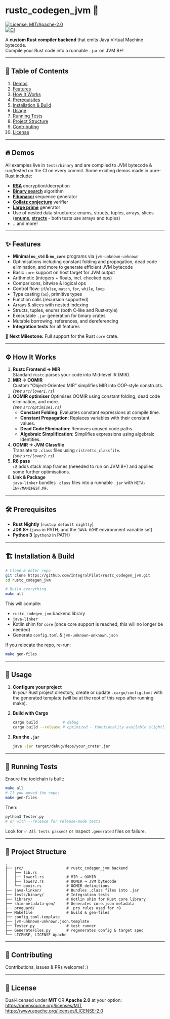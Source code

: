 # rustc_codegen_jvm 🚀

[![License: MIT/Apache-2.0](https://img.shields.io/badge/license-MIT%20%7C%20Apache--2.0-blue.svg)](https://opensource.org/licenses/MIT)  
[![CI](https://github.com/IntegralPilot/rustc_codegen_jvm/actions/workflows/ci.yml/badge.svg)](https://github.com/IntegralPilot/rustc_codegen_jvm/actions)

A **custom Rust compiler backend** that emits Java Virtual Machine bytecode.  
Compile your Rust code into a runnable `.jar` on JVM 8+!

---

## 📖 Table of Contents

1. [Demos](#demos)  
2. [Features](#features)  
3. [How It Works](#how-it-works)  
4. [Prerequisites](#prerequisites)  
5. [Installation & Build](#installation--build)  
6. [Usage](#usage)  
7. [Running Tests](#running-tests)  
8. [Project Structure](#project-structure)  
9. [Contributing](#contributing)  
10. [License](#license)  

---

## 🔥 Demos
All examples live in `tests/binary` and are compiled to JVM bytecode & run/tested on the CI on every commit. Some exciting demos made in pure-Rust include:

- **[RSA](tests/binary/rsa/src/main.rs)** encryption/decryption  
- **[Binary search](tests/binary/binsearch/src/main.rs)** algorithm  
- **[Fibonacci](tests/binary/fibonacci/src/main.rs)** sequence generator  
- **[Collatz conjecture](tests/binary/collatz/src/main.rs)** verifier  
- **[Large prime](tests/binary/primes/src/main.rs)** generator  
- Use of nested data structures: enums, structs, tuples, arrays, slices (**[enums](tests/binary/enums/src/main.rs)**, **[structs](tests/binary/structs/src/main.rs)** - both tests use arrays and tuples)  
- …and more!

---

## ✨ Features

- **Minimal `no_std` & `no_core`** programs via `jvm-unknown-unknown`  
- Optimisations including constant folding and propogation, dead code elimination, and more to generate efficient JVM bytecode
- Basic `core` support on host target for JVM output  
- Arithmetic (integers + floats, incl. checked ops)  
- Comparisons, bitwise & logical ops  
- Control flow: `if`/`else`, `match`, `for`, `while`, `loop`  
- Type casting (`as`), primitive types  
- Function calls (recursion supported)  
- Arrays & slices with nested indexing  
- Structs, tuples, enums (both C‑like and Rust‑style)  
- Executable `.jar` generation for binary crates  
- Mutable borrowing, references, and dereferencing
- **Integration tests** for all features

🚧 **Next Milestone:** Full support for the Rust `core` crate.

---

## ⚙️ How It Works

1. **Rustc Frontend → MIR**  
   Standard `rustc` parses your code into Mid‑level IR (MIR).
2. **MIR → OOMIR**  
   Custom “Object‑Oriented MIR” simplifies MIR into OOP‑style constructs.  
   _(see `src/lower1.rs`)_  
3. **OOMIR optimiser**
   Optimises OOMIR using constant folding, dead code elimination, and more.  
   _(see `src/optimise1.rs`)_  
   - **Constant Folding**: Evaluates constant expressions at compile time.  
   - **Constant Propagation**: Replaces variables with their constant values.  
   - **Dead Code Elimination**: Removes unused code paths.  
   - **Algebraic Simplification**: Simplifies expressions using algebraic identities.
4. **OOMIR → JVM Classfile**  
   Translate to `.class` files using `ristretto_classfile`.  
   _(see `src/lower2.rs`)_  
5. **R8 pass**  
   `r8` adds stack map frames (neeeded to run on JVM 8+) and applies some further optimisations.
6. **Link & Package**  
   `java-linker` bundles `.class` files into a runnable `.jar` with `META-INF/MANIFEST.MF`.

---

## 🛠 Prerequisites

- **Rust Nightly** (`rustup default nightly`)  
- **JDK 8+** (`java` in PATH, and the `JAVA_HOME` environment variable set)
- **Python 3** (`python3` in PATH)

---

## 🏗 Installation & Build

```bash
# Clone & enter repo
git clone https://github.com/IntegralPilot/rustc_codegen_jvm.git
cd rustc_codegen_jvm

# Build everything
make all
```

This will compile:

- `rustc_codegen_jvm` backend library  
- `java-linker`  
- Kotlin shim for `core` (once core support is reached, this will no longer be needed)  
- Generate `config.toml` & `jvm-unknown-unknown.json`  

If you relocate the repo, re-run:
```bash
make gen-files
```

---

## 🚀 Usage

1. **Configure your project**  
   In *your* Rust project directory, create or update `.cargo/config.toml` with the generated template (will be at the root of this repo after running make).

2. **Build with Cargo**  
   ```bash
   cargo build           # debug
   cargo build --release # optimized - functionality available slightly impaired 
   ```

3. **Run the `.jar`**  
   ```bash
   java -jar target/debug/deps/your_crate*.jar
   ```

---

## 🧪 Running Tests

Ensure the toolchain is built:

```bash
make all
# If you moved the repo:
make gen-files
```

Then:

```bash
python3 Tester.py
# or with --release for release‑mode tests
```

Look for `✅ All tests passed!` or inspect `.generated` files on failure.

---

## 📂 Project Structure

```
.
├── src/                   # rustc_codegen_jvm backend
│   ├── lib.rs
│   ├── lower1.rs          # MIR → OOMIR
│   ├── lower2.rs          # OOMIR → JVM bytecode
│   └── oomir.rs           # OOMIR definitions
├── java-linker/           # Bundles .class files into .jar
├── tests/binary/          # Integration tests
├── library/               # Kotlin shim for Rust core library
├── shim-metadata-gen/     # Generates core.json metadata
├── proguard/              # .pro rules used for r8
├── Makefile               # build & gen-files
├── config.toml.template
├── jvm-unknown-unknown.json.template
├── Tester.py              # test runner
├── GenerateFiles.py       # regenerates config & target spec
└── LICENSE, LICENSE-Apache
```

---

## 🤝 Contributing

Contributions, issues & PRs welcome! :)

---

## 📄 License

Dual‑licensed under **MIT** OR **Apache 2.0** at your option:  
<https://opensource.org/licenses/MIT>  
<https://www.apache.org/licenses/LICENSE-2.0>
